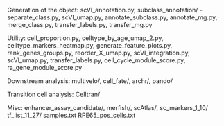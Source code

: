 Generation of the object:
scVI_annotation.py,
subclass_annotation/ - 
  separate_class.py,
  scVI_umap.py,
  annotate_subclass.py,
  annotate_mg.py,
  merge_class.py,
  transfer_labels.py,
  transfer_mg.py

Utility:
cell_proportion.py,
celltype_by_age_umap_2.py,
celltype_markers_heatmap.py,
generate_feature_plots.py,
rank_genes_groups.py,
reorder_X_umap.py,
scVI_integration.py,
scVI_umap.py,
transfer_labels.py,
cell_cycle_module_score.py,
ra_gene_module_score.py

Downstream analysis:
multivelo/,
cell_fate/,
archr/,
pando/

Transition cell analysis:
Celltran/

Misc:
enhancer_assay_candidate/,
merfish/,
scAtlas/,
sc_markers_1_10/
tf_list_11_27/
samples.txt
RPE65_pos_cells.txt

